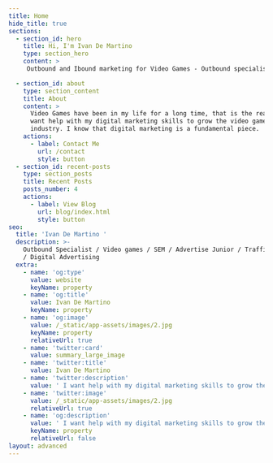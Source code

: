 ```yaml
---
title: Home
hide_title: true
sections:
  - section_id: hero
    title: Hi, I'm Ivan De Martino
    type: section_hero 
    content: >
     Outbound and Ibound marketing for Video Games - Outbound specialist

  - section_id: about
    type: section_content
    title: About
    content: >
      Video Games have been in my life for a long time, that is the reason I
      want help with my digital marketing skills to grow the video game
      industry. I know that digital marketing is a fundamental piece.
    actions:
      - label: Contact Me
        url: /contact
        style: button
  - section_id: recent-posts
    type: section_posts
    title: Recent Posts
    posts_number: 4
    actions:
      - label: View Blog
        url: blog/index.html
        style: button
seo:
  title: 'Ivan De Martino '
  description: >-
    Outbound Specialist / Video games / SEM / Advertise Junior / Traffic Manager
    / Digital Advertising
  extra:
    - name: 'og:type'
      value: website
      keyName: property
    - name: 'og:title'
      value: Ivan De Martino
      keyName: property
    - name: 'og:image'
      value: /_static/app-assets/images/2.jpg
      keyName: property
      relativeUrl: true
    - name: 'twitter:card'
      value: summary_large_image
    - name: 'twitter:title'
      value: Ivan De Martino
    - name: 'twitter:description'
      value: ' I want help with my digital marketing skills to grow the video game industry. '
    - name: 'twitter:image'
      value: /_static/app-assets/images/2.jpg
      relativeUrl: true
    - name: 'og:description'
      value: ' I want help with my digital marketing skills to grow the video game industry.'
      keyName: property
      relativeUrl: false
layout: advanced
---
```

 
